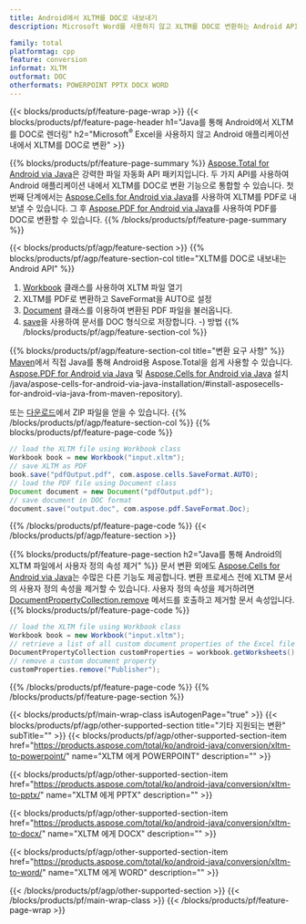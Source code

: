 ```yaml
---
title: Android에서 XLTM를 DOC로 내보내기
description: Microsoft Word를 사용하지 않고 XLTM를 DOC로 변환하는 Android API

family: total
platformtag: cpp
feature: conversion
informat: XLTM
outformat: DOC
otherformats: POWERPOINT PPTX DOCX WORD
---
```

{{< blocks/products/pf/feature-page-wrap >}}
{{< blocks/products/pf/feature-page-header h1="Java를 통해 Android에서 XLTM를 DOC로 렌더링" h2="Microsoft<sup>&reg;</sup> Excel을 사용하지 않고 Android 애플리케이션 내에서 XLTM를 DOC로 변환" >}}

{{% blocks/products/pf/feature-page-summary %}}
[Aspose.Total for Android via Java](https://products.aspose.com/total/android-java/)은 강력한 파일 자동화 API 패키지입니다. 두 가지 API를 사용하여 Android 애플리케이션 내에서 XLTM를 DOC로 변환 기능으로 통합할 수 있습니다. 첫 번째 단계에서는 [Aspose.Cells for Android via Java](https://products.aspose.com/cells/android-java/)를 사용하여 XLTM를 PDF로 내보낼 수 있습니다. 그 후 [Aspose.PDF for Android via Java](https://products.aspose.com/pdf/android-java/)를 사용하여 PDF를 DOC로 변환할 수 있습니다. 
{{% /blocks/products/pf/feature-page-summary  %}}

{{< blocks/products/pf/agp/feature-section >}}
{{% blocks/products/pf/agp/feature-section-col title="XLTM를 DOC로 내보내는 Android API" %}}
1. [Workbook](https://reference.aspose.com/cells/java/com.aspose.cells/Workbook) 클래스를 사용하여 XLTM 파일 열기
2. XLTM를 PDF로 변환하고 SaveFormat을 AUTO로 설정
3. [Document](https://reference.aspose.com/pdf/java/com.aspose.pdf/Document) 클래스를 이용하여 변환된 PDF 파일을 불러옵니다.
4. [save](https://reference.aspose.com/pdf/java/com.aspose.pdf/Document#save-java.lang.String-com.aspose.pdf.SaveOptions)을 사용하여 문서를 DOC 형식으로 저장합니다. -) 방법
{{% /blocks/products/pf/agp/feature-section-col %}}

{{% blocks/products/pf/agp/feature-section-col title="변환 요구 사항" %}}
[Maven](https://releases.aspose.com/total/java/)에서 직접 Java를 통해 Android용 Aspose.Total을 쉽게 사용할 수 있습니다. [Aspose.PDF for Android via Java](https://docs.aspose.com/pdf/androidjava/installation/) 및 [Aspose.Cells for Android via Java](https://docs.aspose.com/cells) 설치 /java/aspose-cells-for-android-via-java-installation/#install-asposecells-for-android-via-java-from-maven-repository).

또는 [다운로드](https://releases.aspose.com/total/androidjava)에서 ZIP 파일을 얻을 수 있습니다.
{{% /blocks/products/pf/agp/feature-section-col %}}
{{% blocks/products/pf/feature-page-code %}}

```java
// load the XLTM file using Workbook class
Workbook book = new Workbook("input.xltm");
// save XLTM as PDF
book.save("pdfOutput.pdf", com.aspose.cells.SaveFormat.AUTO);
// load the PDF file using Document class
Document document = new Document("pdfOutput.pdf");
// save document in DOC format
document.save("output.doc", com.aspose.pdf.SaveFormat.Doc);    
```


{{% /blocks/products/pf/feature-page-code %}}
{{< /blocks/products/pf/agp/feature-section >}}

{{% blocks/products/pf/feature-page-section  h2="Java를 통해 Android의 XLTM 파일에서 사용자 정의 속성 제거" %}}
문서 변환 외에도 [Aspose.Cells for Android via Java](https://products.aspose.com/cells/android-java/)는 수많은 다른 기능도 제공합니다. 변환 프로세스 전에 XLTM 문서의 사용자 정의 속성을 제거할 수 있습니다. 사용자 정의 속성을 제거하려면 [DocumentPropertyCollection.remove](https://reference.aspose.com/cells/java/com.aspose.cells/documentpropertycollection#remove(java.lang.String)) 메서드를 호출하고 제거할 문서 속성입니다.
{{% blocks/products/pf/feature-page-code %}}

```java
// load the XLTM file using Workbook class
Workbook book = new Workbook("input.xltm");
// retrieve a list of all custom document properties of the Excel file
DocumentPropertyCollection customProperties = workbook.getWorksheets().getCustomDocumentProperties();
// remove a custom document property
customProperties.remove("Publisher"); 
```

{{% /blocks/products/pf/feature-page-code  %}}
{{% /blocks/products/pf/feature-page-section %}}

{{< blocks/products/pf/main-wrap-class isAutogenPage="true" >}}
{{< blocks/products/pf/agp/other-supported-section title="기타 지원되는 변환" subTitle="" >}}
{{< blocks/products/pf/agp/other-supported-section-item href="https://products.aspose.com/total/ko/android-java/conversion/xltm-to-powerpoint/" name="XLTM 에게 POWERPOINT" description="" >}}

{{< blocks/products/pf/agp/other-supported-section-item href="https://products.aspose.com/total/ko/android-java/conversion/xltm-to-pptx/" name="XLTM 에게 PPTX" description="" >}}

{{< blocks/products/pf/agp/other-supported-section-item href="https://products.aspose.com/total/ko/android-java/conversion/xltm-to-docx/" name="XLTM 에게 DOCX" description="" >}}

{{< blocks/products/pf/agp/other-supported-section-item href="https://products.aspose.com/total/ko/android-java/conversion/xltm-to-word/" name="XLTM 에게 WORD" description="" >}}


{{< /blocks/products/pf/agp/other-supported-section >}}
{{< /blocks/products/pf/main-wrap-class >}}
{{< /blocks/products/pf/feature-page-wrap >}}